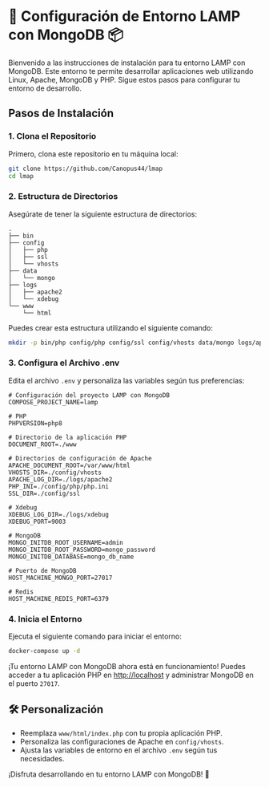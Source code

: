 # 🚀 Configuración de Entorno LAMP con MongoDB 📦

Bienvenido a las instrucciones de instalación para tu entorno LAMP con MongoDB. Este entorno te permite desarrollar aplicaciones web utilizando Linux, Apache, MongoDB y PHP. Sigue estos pasos para configurar tu entorno de desarrollo.

## Pasos de Instalación

### 1. Clona el Repositorio

Primero, clona este repositorio en tu máquina local:

```bash
git clone https://github.com/Canopus44/lmap
cd lmap
```

### 2. Estructura de Directorios

Asegúrate de tener la siguiente estructura de directorios:

```
.
├── bin
├── config
│   ├── php
│   ├── ssl
│   └── vhosts
├── data
│   └── mongo
├── logs
│   ├── apache2
│   └── xdebug
└── www
    └── html
```

Puedes crear esta estructura utilizando el siguiente comando:

```bash
mkdir -p bin/php config/php config/ssl config/vhosts data/mongo logs/apache2 logs/xdebug www/html
```

### 3. Configura el Archivo .env

Edita el archivo `.env` y personaliza las variables según tus preferencias:

```env
# Configuración del proyecto LAMP con MongoDB
COMPOSE_PROJECT_NAME=lamp

# PHP
PHPVERSION=php8

# Directorio de la aplicación PHP
DOCUMENT_ROOT=./www

# Directorios de configuración de Apache
APACHE_DOCUMENT_ROOT=/var/www/html
VHOSTS_DIR=./config/vhosts
APACHE_LOG_DIR=./logs/apache2
PHP_INI=./config/php/php.ini
SSL_DIR=./config/ssl

# Xdebug
XDEBUG_LOG_DIR=./logs/xdebug
XDEBUG_PORT=9003

# MongoDB
MONGO_INITDB_ROOT_USERNAME=admin
MONGO_INITDB_ROOT_PASSWORD=mongo_password
MONGO_INITDB_DATABASE=mongo_db_name

# Puerto de MongoDB
HOST_MACHINE_MONGO_PORT=27017

# Redis
HOST_MACHINE_REDIS_PORT=6379
```

### 4. Inicia el Entorno

Ejecuta el siguiente comando para iniciar el entorno:

```bash
docker-compose up -d
```

¡Tu entorno LAMP con MongoDB ahora está en funcionamiento! Puedes acceder a tu aplicación PHP en [http://localhost](http://localhost) y administrar MongoDB en el puerto `27017`.

## 🛠️ Personalización

- Reemplaza `www/html/index.php` con tu propia aplicación PHP.
- Personaliza las configuraciones de Apache en `config/vhosts`.
- Ajusta las variables de entorno en el archivo `.env` según tus necesidades.

¡Disfruta desarrollando en tu entorno LAMP con MongoDB! 🎉
